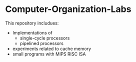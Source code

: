 # Computer-Organization-Labs
This repository includues:
- Implementations of 
  - single-cycle processors
  - pipelined processors 
- experiments related to cache memory
- small programs with MIPS RISC ISA
